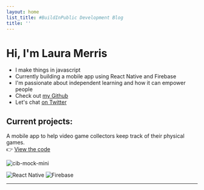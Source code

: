 ```yaml
---
layout: home
list_title: #BuildInPublic Development Blog
title: ''
---
```

# Hi, I'm Laura Merris

- I make things in javascript  
- Currently building a mobile app using React Native and Firebase  
- I'm passionate about independent learning and how it can empower people  
- Check out [my Github](https://github.com/LauraMerris)  
- Let's chat [on Twitter](https://twitter.com/lauramerris)  

## Current projects: 

A mobile app to help video game collectors keep track of their physical games.  
👉 [View the code](https://github.com/LauraMerris/cib)

![cib-mock-mini](https://user-images.githubusercontent.com/7448403/147874331-8282c839-0c74-4aab-b144-e2466fd0ab14.jpg)
<!-- 👉 [More info on the app homepage](https://lauramerris.github.io/cib/)  -->
![React Native](https://img.shields.io/badge/react_native-%2320232a.svg?style=for-the-badge&logo=react&logoColor=%2361DAFB) ![Firebase](https://img.shields.io/badge/firebase-%23039BE5.svg?style=for-the-badge&logo=firebase)


---

